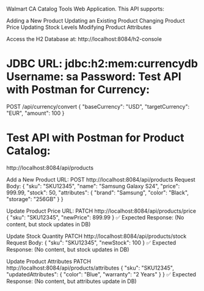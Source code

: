 Walmart CA Catalog Tools Web Application. This API supports:

Adding a New Product
Updating an Existing Product
Changing Product Price
Updating Stock Levels
Modifying Product Attributes

Access the H2 Database at:
http://localhost:8084/h2-console

JDBC URL: jdbc:h2:mem:currencydb
Username: sa
Password: 
Test API with Postman for Currency:
================================== 

POST /api/currency/convert
{
"baseCurrency": "USD",
"targetCurrency": "EUR",
"amount": 100
}


Test API with Postman for Product Catalog:
========================================= 

http://localhost:8084/api/products

Add a New Product
URL: POST http://localhost:8084/api/products
Request Body:
{
"sku": "SKU12345",
"name": "Samsung Galaxy S24",
"price": 999.99,
"stock": 50,
"attributes": {
"brand": "Samsung",
"color": "Black",
"storage": "256GB"
}
}

Update Product Price
URL: PATCH http://localhost:8084/api/products/price
{
"sku": "SKU12345",
"newPrice": 899.99
}
✅ Expected Response:
(No content, but stock updates in DB)

Update Stock Quantity
PATCH http://localhost:8084/api/products/stock
Request Body:
{
"sku": "SKU12345",
"newStock": 100
}
✅ Expected Response:
(No content, but stock updates in DB)

Update Product Attributes
PATCH http://localhost:8084/api/products/attributes
{
"sku": "SKU12345",
"updatedAttributes": {
"color": "Blue",
"warranty": "2 Years"
}
}
✅ Expected Response:
(No content, but attributes update in DB)




